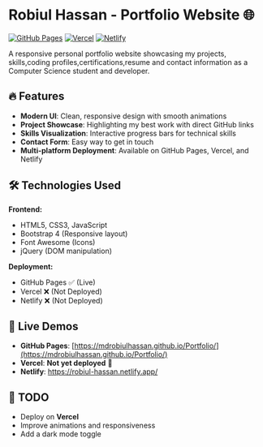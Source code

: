 # Robiul Hassan - Portfolio Website 🌐

[![GitHub Pages](https://img.shields.io/badge/GitHub%20Pages-Live-brightgreen)](https://mdrobiulhassan.github.io/Portfolio/)
[![Vercel](https://img.shields.io/badge/Vercel-Not%20Deployed-red)]()
[![Netlify](https://img.shields.io/badge/Netlify-%20Deployed-green)](https://robiul-hassan.netlify.app/)

A responsive personal portfolio website showcasing my projects, skills,coding profiles,certifications,resume and contact information as a Computer Science student and developer.

## 🔥 Features

- **Modern UI**: Clean, responsive design with smooth animations
- **Project Showcase**: Highlighting my best work with direct GitHub links
- **Skills Visualization**: Interactive progress bars for technical skills
- **Contact Form**: Easy way to get in touch
- **Multi-platform Deployment**: Available on GitHub Pages, Vercel, and Netlify

## 🛠 Technologies Used

**Frontend:**
- HTML5, CSS3, JavaScript
- Bootstrap 4 (Responsive layout)
- Font Awesome (Icons)
- jQuery (DOM manipulation)

**Deployment:**
- GitHub Pages ✅ (Live)
- Vercel ❌ (Not Deployed)
- Netlify ❌ (Not Deployed)

## 🚀 Live Demos

- **GitHub Pages**: [https://mdrobiulhassan.github.io/Portfolio/](https://mdrobiulhassan.github.io/Portfolio/)
- **Vercel**: **Not yet deployed** 🚀
- **Netlify**: https://robiul-hassan.netlify.app/

## 📝 TODO
- Deploy on **Vercel** 
- Improve animations and responsiveness
- Add a dark mode toggle
